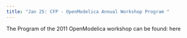 ```yaml
---
title: "Jan 25: CFP - OpenModelica Annual Workshop Program "
---
```

<p>The Program of the 2011 OpenModelica workshop can be found: here</p>
